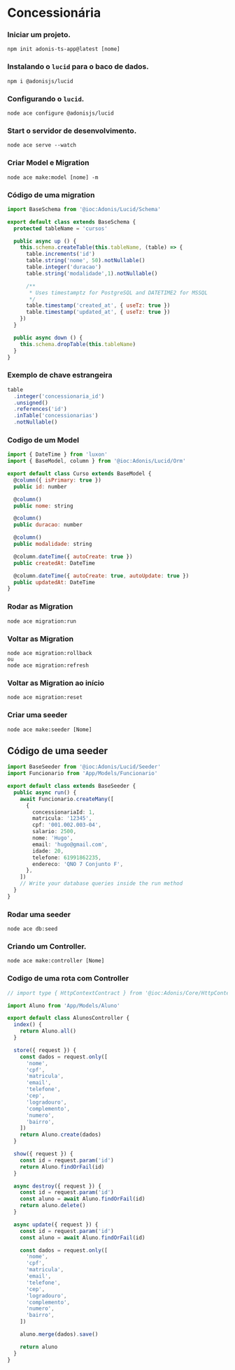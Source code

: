 # Concessionária

### Iniciar um projeto.

    npm init adonis-ts-app@latest [nome]

### Instalando o `lucid` para o baco de dados.

    npm i @adonisjs/lucid

### Configurando o `lucid`.

    node ace configure @adonisjs/lucid

### Start o servidor de desenvolvimento.

    node ace serve --watch

### Criar Model e Migration

    node ace make:model [nome] -m

### Código de uma migration

```js
import BaseSchema from '@ioc:Adonis/Lucid/Schema'

export default class extends BaseSchema {
  protected tableName = 'cursos'

  public async up () {
    this.schema.createTable(this.tableName, (table) => {
      table.increments('id')
      table.string('nome', 50).notNullable()
      table.integer('duracao')
      table.string('modalidade',1).notNullable()

      /**
       * Uses timestamptz for PostgreSQL and DATETIME2 for MSSQL
       */
      table.timestamp('created_at', { useTz: true })
      table.timestamp('updated_at', { useTz: true })
    })
  }

  public async down () {
    this.schema.dropTable(this.tableName)
  }
}
```

### Exemplo de chave estrangeira

```js
table
  .integer('concessionaria_id')
  .unsigned()
  .references('id')
  .inTable('concessionarias')
  .notNullable()
```

### Codigo de um Model

```js
import { DateTime } from 'luxon'
import { BaseModel, column } from '@ioc:Adonis/Lucid/Orm'

export default class Curso extends BaseModel {
  @column({ isPrimary: true })
  public id: number

  @column()
  public nome: string

  @column()
  public duracao: number

  @column()
  public modalidade: string

  @column.dateTime({ autoCreate: true })
  public createdAt: DateTime

  @column.dateTime({ autoCreate: true, autoUpdate: true })
  public updatedAt: DateTime
}
```

### Rodar as Migration

    node ace migration:run

### Voltar as Migration

    node ace migration:rollback
    ou
    node ace migration:refresh

### Voltar as Migration ao início

    node ace migration:reset

### Criar uma seeder

    node ace make:seeder [Nome]

## Código de uma seeder

```ts
import BaseSeeder from '@ioc:Adonis/Lucid/Seeder'
import Funcionario from 'App/Models/Funcionario'

export default class extends BaseSeeder {
  public async run() {
    await Funcionario.createMany([
      {
        concessionariaId: 1,
        matricula: '12345',
        cpf: '001.002.003-04',
        salario: 2500,
        nome: 'Hugo',
        email: 'hugo@gmail.com',
        idade: 20,
        telefone: 61991862235,
        endereco: 'QNO 7 Conjunto F',
      },
    ])
    // Write your database queries inside the run method
  }
}
```

### Rodar uma seeder

    node ace db:seed

### Criando um Controller.

    node ace make:controller [Nome]

### Codigo de uma rota com Controller

```js
// import type { HttpContextContract } from '@ioc:Adonis/Core/HttpContext'

import Aluno from 'App/Models/Aluno'

export default class AlunosController {
  index() {
    return Aluno.all()
  }

  store({ request }) {
    const dados = request.only([
      'nome',
      'cpf',
      'matricula',
      'email',
      'telefone',
      'cep',
      'logradouro',
      'complemento',
      'numero',
      'bairro',
    ])
    return Aluno.create(dados)
  }

  show({ request }) {
    const id = request.param('id')
    return Aluno.findOrFail(id)
  }

  async destroy({ request }) {
    const id = request.param('id')
    const aluno = await Aluno.findOrFail(id)
    return aluno.delete()
  }

  async update({ request }) {
    const id = request.param('id')
    const aluno = await Aluno.findOrFail(id)

    const dados = request.only([
      'nome',
      'cpf',
      'matricula',
      'email',
      'telefone',
      'cep',
      'logradouro',
      'complemento',
      'numero',
      'bairro',
    ])

    aluno.merge(dados).save()

    return aluno
  }
}
```
